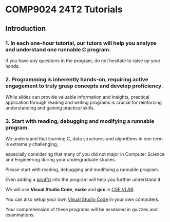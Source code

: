 # COMP9024 24T2 Tutorials

## Introduction

### 1. In each one-hour tutorial, our tutors will help you analyze and understand one runnable C program.

If you have any questions in the program, do not hesitate to raise up your hands.


### 2. Programming is inherently hands-on, requiring active engagement to truly grasp concepts and develop proficiency. 

While slides can provide valuable information and insights, practical application through reading and writing programs 
is crucial for reinforcing understanding and gaining practical skills. 

### 3. Start with reading, debugging and modifying a runnable program. 

We understand that learning C, data structures and algorithms in one term is extremely challenging, 

especially considering that many of you did not major in Computer Science and Engineering during your undergraduate studies.

Please start with reading, debugging and modifying a runnable program.

Even adding a [printf()](../Tutorials/Week2/README.md#3-the-process-of-bubble-sort) into the program will help you further understand it.

We will use **Visual Studio Code**, **make** and **gcc** in [CSE VLAB](https://vlabgateway.cse.unsw.edu.au/).

You can also setup your own [Visual Studio Code](https://code.visualstudio.com/docs/setup/linux) in your own computers.

Your comprehension of these programs will be assessed in quizzes and examinations.










